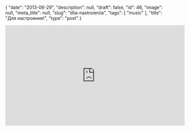 {
    "date": "2013-06-29",
    "description": null,
    "draft": false,
    "id": 46,
    "image": null,
    "meta_title": null,
    "slug": "dlia-nastroieniia",
    "tags": [
        "music"
    ],
    "title": "Для настроения!",
    "type": "post"
}


<iframe width="560" height="315" src="https://www.youtube.com/embed/lExW80sXsHs" frameborder="0" allowfullscreen></iframe>
